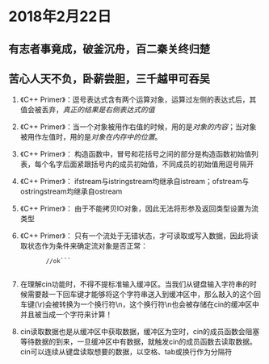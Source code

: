 2018年2月22日
=============
## 有志者事竟成，破釜沉舟，百二秦关终归楚
## 苦心人天不负，卧薪尝胆，三千越甲可吞吴

1.  《C++ Primer》：逗号表达式含有两个运算对象，运算过左侧的表达式后，其值会被丢弃，*真正的结果是右侧表达式的值*
2.  《C++ Primer》：当一个对象被用作右值的时候，用的是*对象的内容*；当对象被用作左值时，用的是*对象在内存中的位置*。
3.  《C++ Primer》： 构造函数中，冒号和花括号之间的部分是构造函数初始值列表，每个名字后面紧跟括号内的成员初始值，不同成员的初始值用逗号隔开
4.  《C++ Primer》： ifstream与istringstream均继承自istream；ofstream与ostringstream均继承自ostream
5.  《C++ Primer》： 由于不能拷贝IO对象，因此无法将形参及返回类型设置为流类型
6.  《C++ Primer》： 只有一个流处于无错状态，才可读取或写入数据，因此将读取状态作为条件来确定流对象是否正常：

    ```while(cin >> word)
           //ok```
           
7.  在理解cin功能时，不得不提标准输入缓冲区。当我们从键盘输入字符串的时候需要敲一下回车键才能够将这个字符串送入到缓冲区中，那么敲入的这个回车键(\r)会被转换为一个换行符\n，这个换行符\n也会被存储在cin的缓冲区中并且被当成一个字符来计算！
8.  cin读取数据也是从缓冲区中获取数据，缓冲区为空时，cin的成员函数会阻塞等待数据的到来，一旦缓冲区中有数据，就触发cin的成员函数去读取数据。cin可以连续从键盘读取想要的数据，以空格、tab或换行作为分隔符
